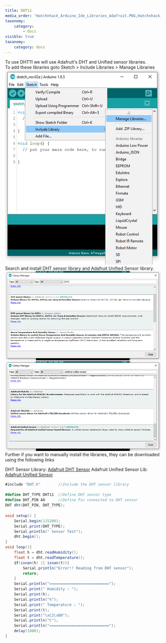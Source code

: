 ```yaml
---
title: DHT11
media_order: 'Hatchnhack_Arduino_Ide_Libraries_Adafruit.PNG,Hatchnhack_Arduino_Ide_Libraries_DHT11.PNG,Hatchnhack_Arduino_Ide_Libraries.PNG'
taxonomy:
    category:
        - docs
visible: true
taxanomy:
    category: docs
---
```


To use DHT11 we will use Adafruit's DHT and Unified sensor libraries.  
To add these libraries goto Sketch > Include Libraries > Manage Libraries
![Hatchnhack_Arduino_Ide_Libraries](Hatchnhack_Arduino_Ide_Libraries.PNG?classes=caption "Arduino IDE Manage Libraries")
Search and install DHT sensor library and Adafruit Unified Sensor library.
![Hatchnhack_Arduino_Ide_Libraries_DHT11](Hatchnhack_Arduino_Ide_Libraries_DHT11.PNG?classes=caption "Arduino IDE Install DHT11 Library")
![Hatchnhack_Arduino_Ide_Libraries_Adafruit](Hatchnhack_Arduino_Ide_Libraries_Adafruit.PNG?classes=caption "Arduino IDE Install Adafruit Unified Sensor Library")
Further if you want to manually install the libraries, they can be downloaded using the following links  

DHT Sensor Library: [Adafruit DHT Sensor](https://github.com/adafruit/DHT-sensor-library)
Adafruit Unified Sensor Lib: [Adafruit Unified Sensor](https://github.com/adafruit/Adafruit_Sensor)

```c#
#include "DHT.h"		//Include the DHT sensor library

#define DHT_TYPE DHT11	//Define DHT sensor type
#define DHT_PIN A0		//Define Pin connected to DHT sensor
DHT dht(DHT_PIN, DHT_TYPE);

void setup() {
	Serial.begin(115200);
    Serial.print(DHT_TYPE);
    Serial.println(" Sensor Test");
    dht.begin();
}
void loop(){
	float h = dht.readHumidity();
    float t = dht.readTemperature();
    if(isnan(h) || isnan(t)){
    	Serial.println("Error!! Reading from DHT sensor");
        return;
    }
    Serial.println("===========================");
    Serial.print(" Humidity : ");
    Serial.print(h);
    Serial.println("%");
    Serial.print(" Temperature : ");
    Serial.print(t);
    Serial.print("\xC2\xB0");
    Serial.println("C");  
    Serial.println("===========================");
    delay(1000);
}
```